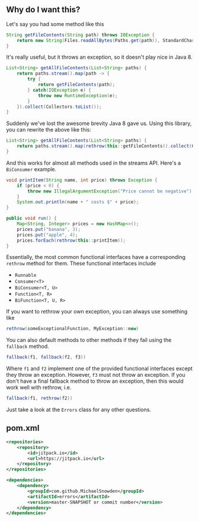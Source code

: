 ## Why do I want this?

Let's say you had some method like this

```java
String getFileContents(String path) throws IOException {
    return new String(Files.readAllBytes(Paths.get(path)), StandardCharsets.UTF_8);
}
```

It's really useful, but it throws an exception, so it doesn't play nice in Java 8.

```java
List<String> getAllFileContents(List<String> paths) {
    return paths.stream().map(path -> {
        try {
            return getFileContents(path);
        } catch(IOException e) {
            throw new RuntimeException(e);
        }
    }).collect(Collectors.toList());
}
```

Suddenly we've lost the awesome brevity Java 8 gave us. Using this library, you can rewrite the above like this:

```java
List<String> getAllFileContents(List<String> paths) {
    return paths.stream().map(rethrow(this::getFileContents)).collect(Collectors.toList());
}
```

And this works for almost all methods used in the streams API. Here's a `BiConsumer` example.

```java
void printItem(String name, int price) throws Exception {
    if (price < 0) {
        throw new IllegalArgumentException("Price cannot be negative");
    }
    System.out.println(name + " costs $" + price);
}

public void run() {
    Map<String, Integer> prices = new HashMap<>();
    prices.put("banana", 3);
    prices.put("apple", 4);
    prices.forEach(rethrow(this::printItem));
}
```

Essentially, the most common functional interfaces have a corresponding `rethrow` method for them. These functional interfaces include

- `Runnable`
- `Consumer<T>`
- `BiConsumer<T, U>`
- `Function<T, R>`
- `BiFunction<T, U, R>`

If you want to rethrow your own exception, you can always use something like

```java
rethrow(someExceptionalFunction, MyException::new)
```

You can also default methods to other methods if they fail using the `fallback` method.

```java
fallback(f1, fallback(f2, f3))
```

Where `f1` and `f2` implement one of the provided functional interfaces except they throw an exception. However, `f3` must not throw an exception. If you don't have a final fallback method to throw an exception, then this would work well with rethrow, i.e.

```java
fallback(f1, rethrow(f2))
```

Just take a look at the `Errors` class for any other questions. 

## pom.xml

```xml
<repositories>
    <repository>
        <id>jitpack.io</id>
        <url>https://jitpack.io</url>
    </repository>
</repositories>

<dependencies>
    <dependency>
        <groupId>com.github.MichaelSnowden</groupId>
        <artifactId>errors</artifactId>
        <version>master-SNAPSHOT or commit number</version>
    </dependency>
</dependencies>
```
